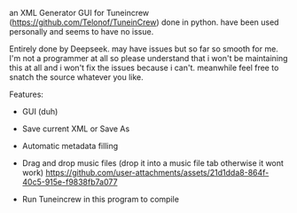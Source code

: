 an XML Generator GUI for Tuneincrew (https://github.com/Telonof/TuneinCrew) done in python. have been used personally and seems to have no issue.

Entirely done by Deepseek. may have issues but so far so smooth for me. I'm not a programmer at all so please understand that i won't be maintaining this at all and i won't fix the issues because i can't. meanwhile feel free to snatch the source whatever you like.

Features:

- GUI (duh)

- Save current XML or Save As

- Automatic metadata filling

- Drag and drop music files (drop it into a music file tab otherwise it wont work)
https://github.com/user-attachments/assets/21d1dda8-864f-40c5-915e-f9838fb7a077

- Run Tuneincrew in this program to compile
